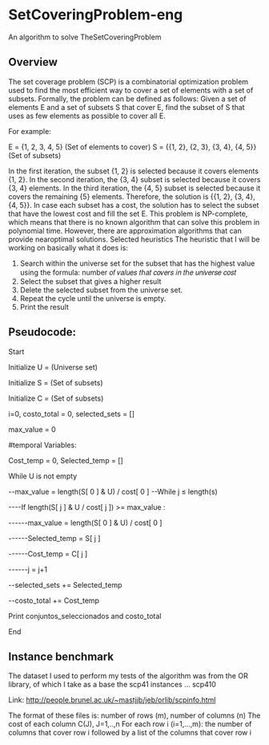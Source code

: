 # SetCoveringProblem-eng
An algorithm to solve TheSetCoveringProblem

## Overview

The set coverage problem (SCP) is a combinatorial optimization problem used to find the most
efficient way to cover a set of elements with a set of subsets. Formally, the problem can be
defined as follows:
Given a set of elements E and a set of subsets S that cover E, find the subset of S that uses as few
elements as possible to cover all E.

For example:

E = {1, 2, 3, 4, 5} (Set of elements to cover)
S = {{1, 2}, {2, 3}, {3, 4}, {4, 5}} (Set of subsets)

In the first iteration, the subset {1, 2} is selected because it covers elements {1, 2}. In the second
iteration, the {3, 4} subset is selected because it covers {3, 4} elements. In the third iteration, the
{4, 5} subset is selected because it covers the remaining {5} elements. Therefore, the solution is
{{1, 2}, {3, 4}, {4, 5}}. In case each subset has a cost, the solution has to select the subset that have
the lowest cost and fill the set E.
This problem is NP-complete, which means that there is no known algorithm that can solve this
problem in polynomial time. However, there are approximation algorithms that can provide nearoptimal solutions.
Selected heuristics
The heuristic that I will be working on basically what it does is:
1. Search within the universe set for the subset that has the highest value using the formula:
number 𝑜𝑓 𝑣𝑎𝑙𝑢𝑒𝑠 𝑡ℎ𝑎𝑡 𝑐𝑜𝑣𝑒𝑟𝑠 𝑖𝑛 𝑡ℎ𝑒 𝑢𝑛𝑖𝑣𝑒𝑟𝑠𝑒
𝑐𝑜𝑠𝑡
2. Select the subset that gives a higher result
3. Delete the selected subset from the universe set.
4. Repeat the cycle until the universe is empty.
5. Print the result

## Pseudocode:

Start

Initialize U = (Universe set)

Initialize S = (Set of subsets)

Initialize C = (Set of subsets)

i=0, costo_total = 0, selected_sets = []

max_value = 0

#temporal Variables:

Cost_temp = 0, Selected_temp = []

While U is not empty

--max_value = length(S[ 0 ] & U) / cost[ 0 ]
--While j ≤ length(s)
  
----If length(S[ j ] & U / cost[ j ]) >= max_value :
    
------max_value = length(S[ 0 ] & U) / cost[ 0 ]
      
------Selected_temp = S[ j ]
      
------Cost_temp = C[ j ]
      
------j = j+1
      
--selected_sets += Selected_temp
  
--costo_total += Cost_temp
  
Print conjuntos_seleccionados and costo_total

End

## Instance benchmark

The dataset I used to perform my tests of the algorithm was from the OR library, of which I take as
a base the scp41 instances ... scp410

Link: http://people.brunel.ac.uk/~mastjjb/jeb/orlib/scpinfo.html

The format of these files is:
number of rows (m), number of columns (n)
The cost of each column C(J), J=1,..,n
For each row i (i=1,...,m): the number of columns that cover
row i followed by a list of the columns that cover row i
